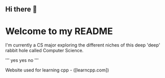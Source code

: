 ## Hi there 👋

# Welcome to my **README**

I'm currently a CS major exploring the different niches of this deep 'deep' rabbit hole called Computer Science.

'''
yes
yes
no
'''

Website used for learning cpp - ([learncpp.com])

<!--
**ManBeaRTo/ManBeaRTo** is a ✨ _special_ ✨ repository because its `README.md` (this file) appears on your GitHub profile.

Here are some ideas to get you started:

- 🔭 I’m currently working on ...
- 🌱 I’m currently learning ...
- 👯 I’m looking to collaborate on ...
- 🤔 I’m looking for help with ...
- 💬 Ask me about ...
- 📫 How to reach me: ...
- 😄 Pronouns: ...
- ⚡ Fun fact: ...
-->
